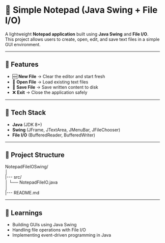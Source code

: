 # 📝 Simple Notepad (Java Swing + File I/O)

A lightweight **Notepad application** built using **Java Swing** and **File I/O**.  
This project allows users to create, open, edit, and save text files in a simple GUI environment.

---

## 🚀 Features
- 🆕 **New File** → Clear the editor and start fresh  
- 📂 **Open File** → Load existing text files  
- 💾 **Save File** → Save written content to disk  
- ❌ **Exit** → Close the application safely  

---

## 🔧 Tech Stack
- **Java** (JDK 8+)  
- **Swing** (JFrame, JTextArea, JMenuBar, JFileChooser)  
- **File I/O** (BufferedReader, BufferedWriter)  

---

## 📂 Project Structure
NotepadFileIOSwing/    
│    
|--- src/    
│     └── NotepadFileIO.java    
│    
|--- README.md    
                     

---

## 📘 Learnings
- Building GUIs using Java Swing
- Handling file operations with File I/O
- Implementing event-driven programming in Java


